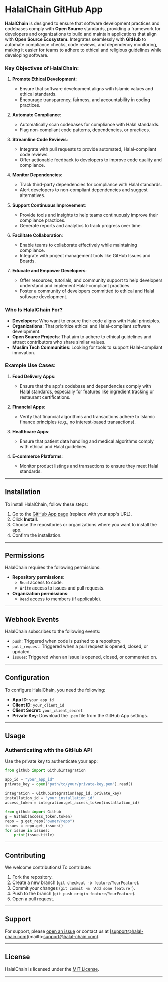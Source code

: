 # HalalChain GitHub App

**HalalChain** is designed to ensure that software development practices and codebases comply with **Open Source** standards, providing a framework for developers and organizations to build and maintain applications that align with **Open Source Ecosystem.** Integrates seamlessly with **GitHub** to automate compliance checks, code reviews, and dependency monitoring, making it easier for teams to adhere to ethical and religious guidelines while developing software.

### Key Objectives of HalalChain:
1. **Promote Ethical Development**:
   - Ensure that software development aligns with Islamic values and ethical standards.
   - Encourage transparency, fairness, and accountability in coding practices.

2. **Automate Compliance**:
   - Automatically scan codebases for compliance with Halal standards.
   - Flag non-compliant code patterns, dependencies, or practices.

3. **Streamline Code Reviews**:
   - Integrate with pull requests to provide automated, Halal-compliant code reviews.
   - Offer actionable feedback to developers to improve code quality and compliance.

4. **Monitor Dependencies**:
   - Track third-party dependencies for compliance with Halal standards.
   - Alert developers to non-compliant dependencies and suggest alternatives.

5. **Support Continuous Improvement**:
   - Provide tools and insights to help teams continuously improve their compliance practices.
   - Generate reports and analytics to track progress over time.

6. **Facilitate Collaboration**:
   - Enable teams to collaborate effectively while maintaining compliance.
   - Integrate with project management tools like GitHub Issues and Boards.

7. **Educate and Empower Developers**:
   - Offer resources, tutorials, and community support to help developers understand and implement Halal-compliant practices.
   - Foster a community of developers committed to ethical and Halal software development.

### Who Is HalalChain For?
- **Developers**: Who want to ensure their code aligns with Halal principles.
- **Organizations**: That prioritize ethical and Halal-compliant software development.
- **Open Source Projects**: That aim to adhere to ethical guidelines and attract contributors who share similar values.
- **Muslim Tech Communities**: Looking for tools to support Halal-compliant innovation.

### Example Use Cases:
1. **Food Delivery Apps**:
   - Ensure that the app's codebase and dependencies comply with Halal standards, especially for features like ingredient tracking or restaurant certifications.

2. **Financial Apps**:
   - Verify that financial algorithms and transactions adhere to Islamic finance principles (e.g., no interest-based transactions).

3. **Healthcare Apps**:
   - Ensure that patient data handling and medical algorithms comply with ethical and Halal guidelines.

4. **E-commerce Platforms**:
   - Monitor product listings and transactions to ensure they meet Halal standards.

---

## Installation
To install HalalChain, follow these steps:

1. Go to the [GitHub App page](#) (replace with your app's URL).
2. Click **Install**.
3. Choose the repositories or organizations where you want to install the app.
4. Confirm the installation.

---

## Permissions
HalalChain requires the following permissions:
- **Repository permissions**:
  - `Read` access to code.
  - `Write` access to issues and pull requests.
- **Organization permissions**:
  - `Read` access to members (if applicable).

---

## Webhook Events
HalalChain subscribes to the following events:
- `push`: Triggered when code is pushed to a repository.
- `pull_request`: Triggered when a pull request is opened, closed, or updated.
- `issues`: Triggered when an issue is opened, closed, or commented on.

---

## Configuration
To configure HalalChain, you need the following:
- **App ID**: `your_app_id`
- **Client ID**: `your_client_id`
- **Client Secret**: `your_client_secret`
- **Private Key**: Download the `.pem` file from the GitHub App settings.

---

## Usage
### Authenticating with the GitHub API
Use the private key to authenticate your app:

```python
from github import GithubIntegration

app_id = "your_app_id"
private_key = open("path/to/your/private-key.pem").read()

integration = GithubIntegration(app_id, private_key)
installation_id = "your_installation_id"
access_token = integration.get_access_token(installation_id)

from github import Github
g = Github(access_token.token)
repo = g.get_repo("owner/repo")
issues = repo.get_issues()
for issue in issues:
    print(issue.title)
```

---

## Contributing
We welcome contributions! To contribute:
1. Fork the repository.
2. Create a new branch (`git checkout -b feature/YourFeature`).
3. Commit your changes (`git commit -m 'Add some feature'`).
4. Push to the branch (`git push origin feature/YourFeature`).
5. Open a pull request.

---

## Support
For support, please [open an issue](#) or contact us at [[support@halal-chain.com](mailto:support@halal-chain.com)](mailto:[support@halal-chain.com](mailto:support@halal-chain.com)).

---

## License
HalalChain is licensed under the [MIT License](LICENSE).

---

